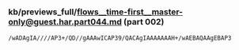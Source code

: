 ### kb/previews_full/flows__time-first__master-only@guest.har.part044.md (part 002)

```md
/wADAgIA////AP3+/QD//gAAAwICAP39/QACAgIAAAAAAAH+/wAEBAQAAgEBAP3
```

```
